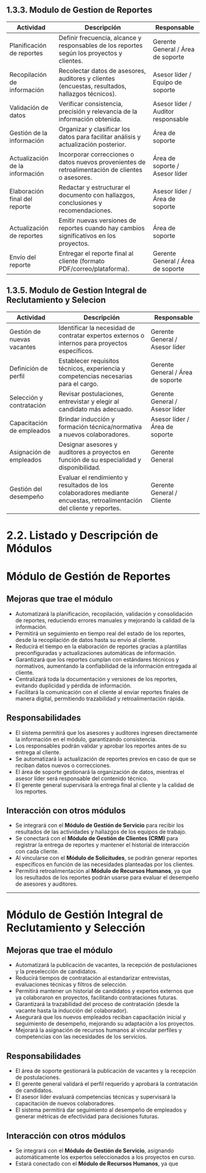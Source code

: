 ## 1.3.3. Modulo de Gestion de Reportes
| **Actividad** | **Descripción** | **Responsable** |
|---------------|-----------------|-----------------|
| Planificación de reportes | Definir frecuencia, alcance y responsables de los reportes según los proyectos y clientes. | Gerente General / Área de soporte |
| Recopilación de información | Recolectar datos de asesores, auditores y clientes (encuestas, resultados, hallazgos técnicos). | Asesor líder / Equipo de soporte |
| Validación de datos | Verificar consistencia, precisión y relevancia de la información obtenida. | Asesor líder / Auditor responsable |
| Gestión de la información | Organizar y clasificar los datos para facilitar análisis y actualización posterior. | Área de soporte |
| Actualización de la información | Incorporar correcciones o datos nuevos provenientes de retroalimentación de clientes o asesores. | Área de soporte / Asesor líder |
| Elaboración final del reporte | Redactar y estructurar el documento con hallazgos, conclusiones y recomendaciones. | Asesor líder / Área de soporte |
| Actualización de reportes | Emitir nuevas versiones de reportes cuando hay cambios significativos en los proyectos. | Área de soporte |
| Envío del reporte | Entregar el reporte final al cliente (formato PDF/correo/plataforma). | Gerente General / Área de soporte |



## 1.3.5. Modulo de Gestion Integral de Reclutamiento y Selecion
| **Actividad** | **Descripción** | **Responsable** |
|---------------|-----------------|-----------------|
| Gestión de nuevas vacantes | Identificar la necesidad de contratar expertos externos o internos para proyectos específicos. | Gerente General / Asesor líder |
| Definición de perfil | Establecer requisitos técnicos, experiencia y competencias necesarias para el cargo. | Gerente General / Área de soporte |
| Selección y contratación | Revisar postulaciones, entrevistar y elegir al candidato más adecuado. | Gerente General / Asesor líder |
| Capacitación de empleados | Brindar inducción y formación técnica/normativa a nuevos colaboradores. | Asesor líder / Área de soporte |
| Asignación de empleados | Designar asesores y auditores a proyectos en función de su especialidad y disponibilidad. | Gerente General |
| Gestión del desempeño | Evaluar el rendimiento y resultados de los colaboradores mediante encuestas, retroalimentación del cliente y reportes. | Gerente General / Cliente |





# 2.2. Listado y Descripción de Módulos

# Módulo de Gestión de Reportes  
## Mejoras que trae el módulo  
- Automatizará la planificación, recopilación, validación y consolidación de reportes, reduciendo errores manuales y mejorando la calidad de la información.  
- Permitirá un seguimiento en tiempo real del estado de los reportes, desde la recopilación de datos hasta su envío al cliente.  
- Reducirá el tiempo en la elaboración de reportes gracias a plantillas preconfiguradas y actualizaciones automáticas de información.  
- Garantizará que los reportes cumplan con estándares técnicos y normativos, aumentando la confiabilidad de la información entregada al cliente.  
- Centralizará toda la documentación y versiones de los reportes, evitando duplicidad y pérdida de información.  
- Facilitará la comunicación con el cliente al enviar reportes finales de manera digital, permitiendo trazabilidad y retroalimentación rápida.  

##  Responsabilidades  
- El sistema permitirá que los asesores y auditores ingresen directamente la información en el módulo, garantizando consistencia.  
- Los responsables podrán validar y aprobar los reportes antes de su entrega al cliente.  
- Se automatizará la actualización de reportes previos en caso de que se reciban datos nuevos o correcciones.  
- El área de soporte gestionará la organización de datos, mientras el asesor líder será responsable del contenido técnico.  
- El gerente general supervisará la entrega final al cliente y la calidad de los reportes.  

## Interacción con otros módulos  
- Se integrará con el **Módulo de Gestión de Servicio** para recibir los resultados de las actividades y hallazgos de los equipos de trabajo.  
- Se conectará con el **Módulo de Gestión de Clientes (CRM)** para registrar la entrega de reportes y mantener el historial de interacción con cada cliente.  
- Al vincularse con el **Módulo de Solicitudes**, se podrán generar reportes específicos en función de las necesidades planteadas por los clientes.  
- Permitirá retroalimentación al **Módulo de Recursos Humanos**, ya que los resultados de los reportes podrán usarse para evaluar el desempeño de asesores y auditores.  

---

# Módulo de Gestión Integral de Reclutamiento y Selección  

## Mejoras que trae el módulo  
- Automatizará la publicación de vacantes, la recepción de postulaciones y la preselección de candidatos.  
- Reducirá tiempos de contratación al estandarizar entrevistas, evaluaciones técnicas y filtros de selección.  
- Permitirá mantener un historial de candidatos y expertos externos que ya colaboraron en proyectos, facilitando contrataciones futuras.  
- Garantizará la trazabilidad del proceso de contratación (desde la vacante hasta la inducción del colaborador).  
- Asegurará que los nuevos empleados reciban capacitación inicial y seguimiento de desempeño, mejorando su adaptación a los proyectos.  
- Mejorará la asignación de recursos humanos al vincular perfiles y competencias con las necesidades de los servicios.  

##  Responsabilidades  
- El área de soporte gestionará la publicación de vacantes y la recepción de postulaciones.  
- El gerente general validará el perfil requerido y aprobará la contratación de candidatos.  
- El asesor líder evaluará competencias técnicas y supervisará la capacitación de nuevos colaboradores.  
- El sistema permitirá dar seguimiento al desempeño de empleados y generar métricas de efectividad para decisiones futuras.  

## Interacción con otros módulos  
- Se integrará con el **Módulo de Gestión de Servicio**, asignando automáticamente los expertos seleccionados a los proyectos en curso.  
- Estará conectado con el **Módulo de Recursos Humanos**, ya que
